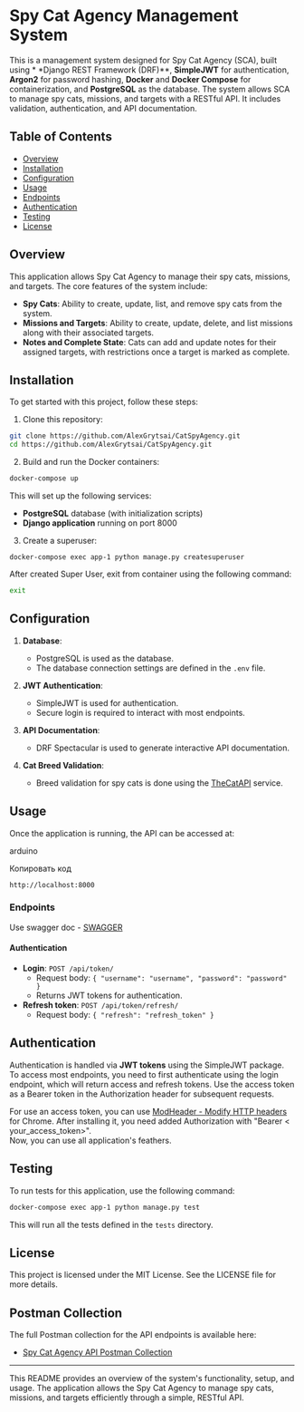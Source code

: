 # Spy Cat Agency Management System

This is a management system designed for Spy Cat Agency (SCA), built using *
*Django REST Framework (DRF)**, **SimpleJWT** for authentication, **Argon2**
for password hashing, **Docker** and **Docker Compose** for containerization,
and **PostgreSQL** as the database. The system allows SCA to manage spy cats,
missions, and targets with a RESTful API. It includes validation,
authentication, and API documentation.

## Table of Contents

- [Overview](#overview)
- [Installation](#installation)
- [Configuration](#configuration)
- [Usage](#usage)
- [Endpoints](#endpoints)
- [Authentication](#authentication)
- [Testing](#testing)
- [License](#license)

## Overview

This application allows Spy Cat Agency to manage their spy cats, missions, and
targets. The core features of the system include:

- **Spy Cats**: Ability to create, update, list, and remove spy cats from the
  system.
- **Missions and Targets**: Ability to create, update, delete, and list
  missions along with their associated targets.
- **Notes and Complete State**: Cats can add and update notes for their
  assigned targets, with restrictions once a target is marked as complete.

## Installation

To get started with this project, follow these steps:

1. Clone this repository:

```sh  
git clone https://github.com/AlexGrytsai/CatSpyAgency.git  
cd https://github.com/AlexGrytsai/CatSpyAgency.git  
```

2. Build and run the Docker containers:

```sh  
docker-compose up  
```

This will set up the following services:

- **PostgreSQL** database (with initialization scripts)
- **Django application** running on port 8000


3. Create a superuser:

```
docker-compose exec app-1 python manage.py createsuperuser 
```

After created Super User, exit from container using the following command:

```sh  
exit  
```

## Configuration

1. **Database**:

    - PostgreSQL is used as the database.
    - The database connection settings are defined in the `.env` file.
2. **JWT Authentication**:

    - SimpleJWT is used for authentication.
    - Secure login is required to interact with most endpoints.
3. **API Documentation**:

    - DRF Spectacular is used to generate interactive API documentation.
4. **Cat Breed Validation**:

    - Breed validation for spy cats is done using
      the [TheCatAPI](https://api.thecatapi.com/v1/breeds) service.

## Usage

Once the application is running, the API can be accessed at:

arduino

Копировать код

`http://localhost:8000`

### Endpoints

Use swagger doc - [SWAGGER](127.0.0.1:8000/api/v1/doc/swagger/)

#### **Authentication**

- **Login**: `POST /api/token/`
    - Request body: `{ "username": "username", "password": "password" }`
    - Returns JWT tokens for authentication.
- **Refresh token**: `POST /api/token/refresh/`
    - Request body: `{ "refresh": "refresh_token" }`

## Authentication

Authentication is handled via **JWT tokens** using the SimpleJWT package. To
access most endpoints, you need to first authenticate using the login endpoint,
which will return access and refresh tokens. Use the access token as a Bearer
token in the Authorization header for subsequent requests.

For use an access token, you can
use [ModHeader - Modify HTTP headers](https://chromewebstore.google.com/detail/modheader-modify-http-hea/idgpnmonknjnojddfkpgkljpfnnfcklj?pli=1)
for Chrome. After installing it, you need added Authorization with "Bearer <
your_access_token>".  
Now, you can use all application's feathers.

## Testing

To run tests for this application, use the following command:

```sh
docker-compose exec app-1 python manage.py test
```

This will run all the tests defined in the `tests` directory.

## License

This project is licensed under the MIT License. See the LICENSE file for more
details.

## Postman Collection

The full Postman collection for the API endpoints is available here:

- [Spy Cat Agency API Postman Collection](https://myteam-8118.postman.co/workspace/MyTeam~f8e6a241-e614-4d85-87e0-c60f6938a26f/collection/36135448-43ada44a-b744-432e-81f0-a9eb534e38ac?action=share&creator=36135448)

----------

This README provides an overview of the system's functionality, setup, and
usage. The application allows the Spy Cat Agency to manage spy cats, missions,
and targets efficiently through a simple, RESTful API.
